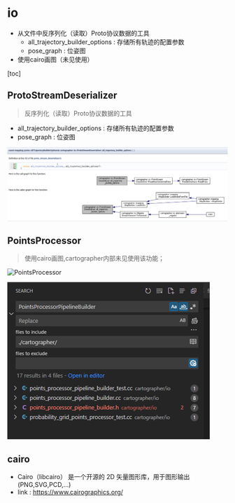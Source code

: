 # io

* 从文件中反序列化（读取）Proto协议数据的工具
  * all_trajectory_builder_options : 存储所有轨迹的配置参数
  * pose_graph : 位姿图
* 使用cairo画图（未见使用）

[toc]

## ProtoStreamDeserializer

> 反序列化（读取）Proto协议数据的工具

* all_trajectory_builder_options : 存储所有轨迹的配置参数
* pose_graph : 位姿图

![ProtoStreamDeserializer_call](./assets/puml/io/ProtoStreamDeserializer_call.png)

## PointsProcessor

> 使用cairo画图,cartographer内部未见使用该功能；

![PointsProcessor](./assets/puml/io/image_processor.puml)

![Alt text](./assets/puml/io/PointsProcessorPipelineBuilder_find.png)

## cairo

* Cairo（libcairo）​​ 是一个开源的 ​​2D 矢量图形库​​，用于图形输出(PNG,SVG,PCD,...)
* link : <https://www.cairographics.org/>
